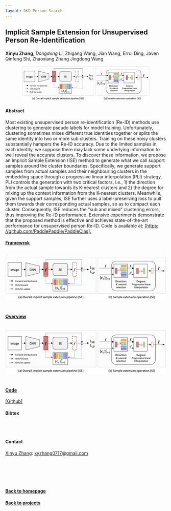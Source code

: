 ```yaml
---
layout: DKD-Person-Search
---
```


## Implicit Sample Extension for Unsupervised Person Re-Identification
<strong>Xinyu Zhang</strong><sup>*</sup>, Dongdong Li<sup>*</sup>, Zhigang Wang, Jian Wang, Errui Ding, Javen Qinfeng Shi, Zhaoxiang Zhang Jingdong Wang <br />

<center><img src="./papers/CVPR22.png" width="400" alt="CVPR22" style="padding:0px"></center>

#### Abstract
Most existing unsupervised person re-identification (Re-ID) methods use clustering to generate pseudo labels for model training. Unfortunately, clustering sometimes mixes different true identities together or splits the same identity into two or more sub clusters. Training on these noisy clusters substantially hampers the Re-ID accuracy. Due to the limited samples in each identity, we suppose there may lack some underlying information to well reveal the accurate clusters. To discover these information, we propose an Implicit Sample Extension (ISE) method to generate what we call support samples around the cluster boundaries. Specifically, we generate support samples from actual samples and their neighbouring clusters in the embedding space through a progressive linear interpolation (PLI) strategy. PLI controls the generation with two critical factors, i.e., 1) the direction from the actual sample towards its K-nearest clusters and 2) the degree for mixing up the context information from the K-nearest clusters. Meanwhile, given the support samples, ISE further uses a label-preserving loss to pull them towards their corresponding actual samples, so as to compact each cluster. Consequently, ISE reduces the “sub and mixed” clustering errors, thus improving the Re-ID performance. Extensive experiments demonstrate that the proposed method is effective and achieves state-of-the-art performance for unsupervised person Re-ID. Code is available at: <a href='https://github.com/PaddlePaddle/PaddleClas/blob/develop/docs/en/algorithm_introduction/ISE_ReID_en.md'>[https: //github.com/PaddlePaddle/PaddleClas]. 

#### Framewrok
<center><img src="./papers/CVPR22.png" width="600" alt="CVPR22" style="padding-bottom:20px;padding-top:15px"></center>

#### Overview
<center><img src="./papers/CVPR22.png" width="600" alt="CVPR22" style="padding-bottom:20px;padding-top:15px"></center>

#### Code
<a href='https: //github.com/PaddlePaddle/PaddleClas'>[Github]</a>

#### Bibtex
<br />
<br />


#### Contact
<a href='https://zhangxinyu-xyz.github.io/'>Xinyu Zhang</a>: xyzhang0717@gmail.com <br />


<br />
<br />
<br />
<br />
<!-- _yay_ -->

#### [Back to homepage](../)
#### [Back to projects](../projects)
